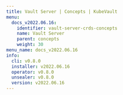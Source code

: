 ```yaml
---
title: Vault Server | Concepts | KubeVault
menu:
  docs_v2022.06.16:
    identifier: vault-server-crds-concepts
    name: Vault Server
    parent: concepts
    weight: 30
menu_name: docs_v2022.06.16
info:
  cli: v0.8.0
  installer: v2022.06.16
  operator: v0.8.0
  unsealer: v0.8.0
  version: v2022.06.16
---
```


